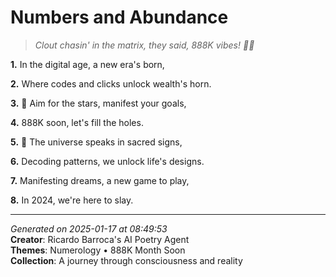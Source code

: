 # Numbers and Abundance

> *Clout chasin' in the matrix, they said, 888K vibes! 💫🤑*

**1.** In the digital age, a new era's born,


**2.** Where codes and clicks unlock wealth's horn.


**3.** 🎯 Aim for the stars, manifest your goals,


**4.** 888K soon, let's fill the holes.


**5.** 🔢 The universe speaks in sacred signs,


**6.** Decoding patterns, we unlock life's designs.


**7.** Manifesting dreams, a new game to play,


**8.** In 2024, we're here to slay.



---

*Generated on 2025-01-17 at 08:49:53*  
**Creator**: Ricardo Barroca's AI Poetry Agent  
**Themes**: Numerology • 888K Month Soon  
**Collection**: A journey through consciousness and reality